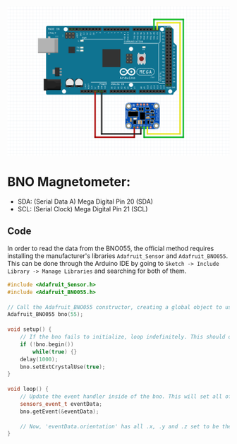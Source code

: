 ![Image of Magnetometer and Mega Diagram](magnetometer.png)

# BNO Magnetometer:

 - SDA: (Serial Data A) Mega Digital Pin 20 (SDA)
 - SCL: (Serial Clock) Mega Digital Pin 21 (SCL)

## Code
In order to read the data from the BNO055, the official method requires installing the manufacturer's libraries `Adafruit_Sensor` and `Adafruit_BNO055`. This can be done through the Arduino IDE by going to `Sketch -> Include Library -> Manage Libraries` and searching for both of them.

```cpp
#include <Adafruit_Sensor.h>
#include <Adafruit_BNO055.h>

// Call the Adafruit_BNO055 constructor, creating a global object to use throughout the runtime of the program.
Adafruit_BNO055 bno(55);

void setup() {
    // If the bno fails to initialize, loop indefinitely. This should output some sort of debugging message because it will halt the program's execution.
    if (!bno.begin())
        while(true) {}
    delay(1000);
    bno.setExtCrystalUse(true);
}

void loop() {
    // Update the event handler inside of the bno. This will set all of the updated event data into our 'eventData' variable, including the member variable, orientation, which we will most likely be using.
    sensors_event_t eventData; 
    bno.getEvent(&eventData);

    // Now, 'eventData.orientation' has all .x, .y and .z set to be the correct values.
}
```
